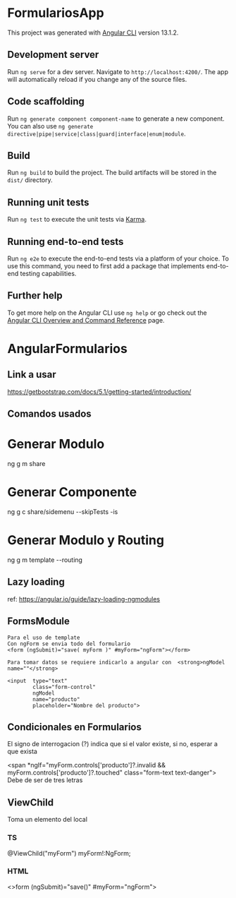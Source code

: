 # FormulariosApp

This project was generated with [Angular CLI](https://github.com/angular/angular-cli) version 13.1.2.

## Development server

Run `ng serve` for a dev server. Navigate to `http://localhost:4200/`. The app will automatically reload if you change any of the source files.

## Code scaffolding

Run `ng generate component component-name` to generate a new component. You can also use `ng generate directive|pipe|service|class|guard|interface|enum|module`.

## Build

Run `ng build` to build the project. The build artifacts will be stored in the `dist/` directory.

## Running unit tests

Run `ng test` to execute the unit tests via [Karma](https://karma-runner.github.io).

## Running end-to-end tests

Run `ng e2e` to execute the end-to-end tests via a platform of your choice. To use this command, you need to first add a package that implements end-to-end testing capabilities.

## Further help

To get more help on the Angular CLI use `ng help` or go check out the [Angular CLI Overview and Command Reference](https://angular.io/cli) page.

# AngularFormularios

## Link a usar
https://getbootstrap.com/docs/5.1/getting-started/introduction/

## Comandos usados
<h1>Generar Modulo</h1>
    ng g m share  
<h1>Generar Componente</h1>
    ng g c share/sidemenu --skipTests -is
<h1>Generar Modulo y Routing</h1>
    ng g m template --routing

## Lazy loading
ref: https://angular.io/guide/lazy-loading-ngmodules

## FormsModule
    Para el uso de template
    Con ngForm se envia todo del formulario
    <form (ngSubmit)="save( myForm )" #myForm="ngForm"></form>

    Para tomar datos se requiere indicarlo a angular con  <strong>ngModel name=""</strong>

    <input  type="text"
            class="form-control"
            ngModel
            name="producto"
            placeholder="Nombre del producto">

## Condicionales en Formularios

El signo de interrogacion (?) indica que si el valor existe, si no, esperar a que exista

<span *ngIf="myForm.controls['producto']?.invalid &&
             myForm.controls['producto']?.touched" 
            class="form-text text-danger">
Debe de ser de tres letras</span>

## ViewChild
Toma un elemento del local
<h3>TS</h3>
 @ViewChild("myForm") myForm!:NgForm;
<h3>HTML</h3>
<>form (ngSubmit)="save()" #myForm="ngForm">
